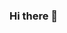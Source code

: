 ### Hi there 👋

<!--
**RezwanHassanKhan/RezwanHassanKhan** is a ✨ _special_ ✨ repository because its `README.md` (this file) appears on your GitHub profile.

Here are some ideas to get you started:

- 🔭 I’m currently working on my ericcson internship
- 🌱 I’m currently learning Docker and Kubernetes
- 👯 I’m looking to collaborate on open source ML related project
- 🤔 I’m looking for help with Docker
- 💬 Ask me about anything related to Data Analysis and data Pre-Processing 
- 📫 How to reach me: https://www.linkedin.com/in/mdrezwankhan
- 😄 Pronouns: He/His
- ⚡ Fun fact: I am an enigneer
-->
